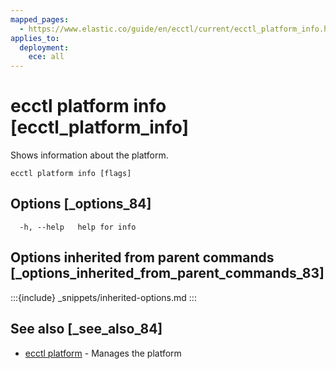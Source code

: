 ```yaml
---
mapped_pages:
  - https://www.elastic.co/guide/en/ecctl/current/ecctl_platform_info.html
applies_to:
  deployment:
    ece: all
---
```


# ecctl platform info [ecctl_platform_info]

Shows information about the platform.

```
ecctl platform info [flags]
```


## Options [_options_84]

```
  -h, --help   help for info
```


## Options inherited from parent commands [_options_inherited_from_parent_commands_83]

:::{include} _snippets/inherited-options.md
:::


## See also [_see_also_84]

* [ecctl platform](/reference/ecctl_platform.md) - Manages the platform


